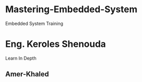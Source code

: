 # Mastering-Embedded-System
Embedded System Training

# Eng. Keroles Shenouda

Learn In Depth

## Amer-Khaled
